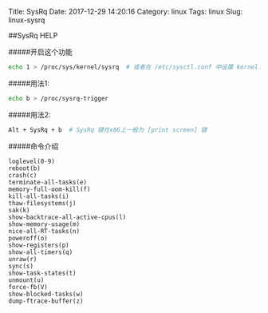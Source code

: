 Title: SysRq
Date: 2017-12-29 14:20:16
Category: linux
Tags: linux
Slug: linux-sysrq

##SysRq HELP

#####开启这个功能
```bash
echo 1 > /proc/sys/kernel/sysrq  # 或者在 /etc/sysctl.conf 中设置 kernel.sysrq=1
```

#####用法1: 
```bash
echo b > /proc/sysrq-trigger
```

#####用法2:
```bash
Alt + SysRq + b  # SysRq 键在x86上一般为 [print screen] 键
```

#####命令介绍
```
loglevel(0-9)
reboot(b)
crash(c)
terminate-all-tasks(e)
memory-full-oom-kill(f)
kill-all-tasks(i)
thaw-filesystems(j)
sak(k)
show-backtrace-all-active-cpus(l)
show-memory-usage(m)
nice-all-RT-tasks(n)
poweroff(o)
show-registers(p)
show-all-timers(q)
unraw(r)
sync(s)
show-task-states(t)
unmount(u)
force-fb(V)
show-blocked-tasks(w)
dump-ftrace-buffer(z)
```
